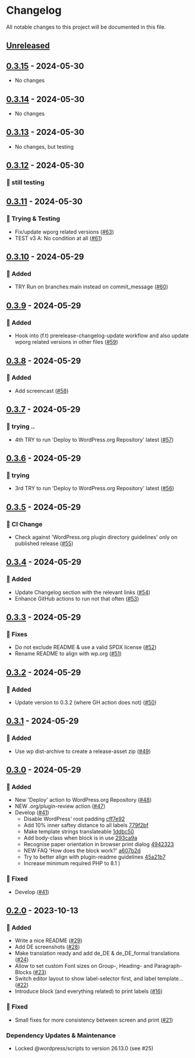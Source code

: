 # Changelog

All notable changes to this project will be documented in this file.

## [Unreleased](https://github.com/figuren-theater/label-printing/compare/0.3.15...HEAD)

## [0.3.15](https://github.com/figuren-theater/label-printing/compare/0.3.14...0.3.15) - 2024-05-30

* No changes

## [0.3.14](https://github.com/figuren-theater/label-printing/compare/0.3.13...0.3.14) - 2024-05-30

* No changes

## [0.3.13](https://github.com/figuren-theater/label-printing/compare/0.3.12...0.3.13) - 2024-05-30

* No changes, but testing

## [0.3.12](https://github.com/figuren-theater/label-printing/compare/0.3.11...0.3.12) - 2024-05-30

### 🚀 still testing

## [0.3.11](https://github.com/figuren-theater/label-printing/compare/0.3.10...0.3.11) - 2024-05-30

### 🚀 Trying & Testing

- Fix/update wporg related versions ([#63](https://github.com/figuren-theater/label-printing/pull/63))
- TEST v3 A: No condition at all ([#61](https://github.com/figuren-theater/label-printing/pull/61))

## [0.3.10](https://github.com/figuren-theater/label-printing/compare/0.3.9...0.3.10) - 2024-05-29

### 🚀 Added

- TRY Run on branches:main instead on commit_message ([#60](https://github.com/figuren-theater/label-printing/pull/60))

## [0.3.9](https://github.com/figuren-theater/label-printing/compare/0.3.8...0.3.9) - 2024-05-29

### 🚀 Added

- Hook into (f.t) prerelease-changelog-update workflow and also update wporg related versions in other files ([#59](https://github.com/figuren-theater/label-printing/pull/59))

## [0.3.8](https://github.com/figuren-theater/label-printing/compare/0.3.7...0.3.8) - 2024-05-29

### 🚀 Added

- Add screencast ([#58](https://github.com/figuren-theater/label-printing/pull/58))

## [0.3.7](https://github.com/figuren-theater/label-printing/compare/0.3.6...0.3.7) - 2024-05-29

### 🚀 trying ..

- 4th TRY to run 'Deploy to WordPress.org Repository' latest  ([#57](https://github.com/figuren-theater/label-printing/pull/57))

## [0.3.6](https://github.com/figuren-theater/label-printing/compare/0.3.5...0.3.6) - 2024-05-29

### 🚀 trying

- 3rd TRY to run 'Deploy to WordPress.org Repository' latest ([#56](https://github.com/figuren-theater/label-printing/pull/56))

## [0.3.5](https://github.com/figuren-theater/label-printing/compare/0.3.4...0.3.5) - 2024-05-29

### 🚀 CI Change

- Check against 'WordPress.org plugin directory guidelines' only on published release ([#55](https://github.com/figuren-theater/label-printing/pull/55))

## [0.3.4](https://github.com/figuren-theater/label-printing/compare/0.3.3...0.3.4) - 2024-05-29

### 🚀 Added

- Update Changelog section with the relevant links ([#54](https://github.com/figuren-theater/label-printing/pull/54))
- Enhance GitHub actions to run not that often ([#53](https://github.com/figuren-theater/label-printing/pull/53))

## [0.3.3](https://github.com/figuren-theater/label-printing/compare/0.3.2...0.3.3) - 2024-05-29

### :bug: Fixes

- Do not exclude README & use a valid SPDX license ([#52](https://github.com/figuren-theater/label-printing/pull/52))
- Rename README to align with wp.org ([#51](https://github.com/figuren-theater/label-printing/pull/51))

## [0.3.2](https://github.com/figuren-theater/label-printing/compare/0.3.1...0.3.2) - 2024-05-29

### 🚀 Added

- Update version to 0.3.2 (where GH action does not) ([#50](https://github.com/figuren-theater/label-printing/pull/50))

## [0.3.1](https://github.com/figuren-theater/label-printing/compare/0.3.0...0.3.1) - 2024-05-29

### 🚀 Added

- Use wp dist-archive to create a release-asset zip ([#49](https://github.com/figuren-theater/label-printing/pull/49))

## [0.3.0](https://github.com/figuren-theater/label-printing/compare/0.2.0...0.3.0) - 2024-05-29

### 🚀 Added

- New 'Deploy' action to WordPress.org Repository ([#48](https://github.com/figuren-theater/label-printing/pull/48))
- NEW .org/plugin-review action ([#47](https://github.com/figuren-theater/label-printing/pull/47))
- Develop ([#41](https://github.com/figuren-theater/label-printing/pull/41))
  - Disable WordPress' root padding [cff7e92](https://github.com/figuren-theater/label-printing/pull/41/commits/cff7e92a8a0d683debd1af92c166812f66aa10c8)
  - Add 10% inner saftey distance to all labels [779f2bf](https://github.com/figuren-theater/label-printing/pull/41/commits/779f2bf4b5c4c065c213995ee0184bbe539c4c06)
  - Make template strings translateable [1ddbc50](https://github.com/figuren-theater/label-printing/pull/41/commits/1ddbc50b67e3e5eb92f7da296a0ae39c6180f453)
  - Add body-class when block is in use [293ca9a](https://github.com/figuren-theater/label-printing/pull/41/commits/293ca9a467f95e0947cde1b33471e9f17164c192)
  - Recognise paper orientation in browser print dialog [4942323](https://github.com/figuren-theater/label-printing/pull/41/commits/49423234f3fb377ca9880b96044b8c73cebfab85)
  - NEW FAQ 'How does the block work?' [a607b2d](https://github.com/figuren-theater/label-printing/pull/41/commits/a607b2d0690d6cbb807c00b1609702d0f3f48314)
  - Try to better align with plugin-readme guidelines [45a21b7](https://github.com/figuren-theater/label-printing/pull/41/commits/45a21b741abf87f59159df6f2fa025f904442379)
  - Increase minimum required PHP to 8.1 )
  

### 🐛 Fixed

- Develop ([#41](https://github.com/figuren-theater/label-printing/pull/41))

## [0.2.0](https://github.com/figuren-theater/label-printing/compare/0.1.0...0.2.0) - 2023-10-13

### 🚀 Added

- Write a nice README ([#29](https://github.com/figuren-theater/label-printing/pull/29))
- Add DE screenshots ([#28](https://github.com/figuren-theater/label-printing/pull/28))
- Make translation ready and add de_DE & de_DE_formal translations ([#24](https://github.com/figuren-theater/label-printing/pull/24))
- Allow to set custom Font sizes on Group-, Heading- and Paragraph-Blocks ([#23](https://github.com/figuren-theater/label-printing/pull/23))
- Switch editor layout to show label-selector first, and label template… ([#22](https://github.com/figuren-theater/label-printing/pull/22))
- Introduce block (and everything related) to print labels ([#16](https://github.com/figuren-theater/label-printing/pull/16))

### 🐛 Fixed

- Small fixes for more consistency between screen and print ([#21](https://github.com/figuren-theater/label-printing/pull/21))

### Dependency Updates & Maintenance

- Locked @wordpress/scripts to version 26.13.0 (see #25)
